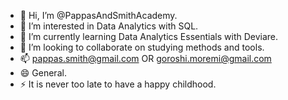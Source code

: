 - 👋 Hi, I’m @PappasAndSmithAcademy.
- 👀 I’m interested in Data Analytics with SQL.
- 🌱 I’m currently learning Data Analytics Essentials with Deviare.
- 💞️ I’m looking to collaborate on studying methods and tools.
- 📫 pappas.smith@gmail.com OR goroshi.moremi@gmail.com
- 😄 General.
- ⚡ It is never too late to have a happy childhood.

<!---
PappasAndSmithAcad/PappasAndSmithAcad is a ✨ special ✨ repository because its `README.md` (this file) appears on your GitHub profile.
You can click the Preview link to take a look at your changes.
--->
